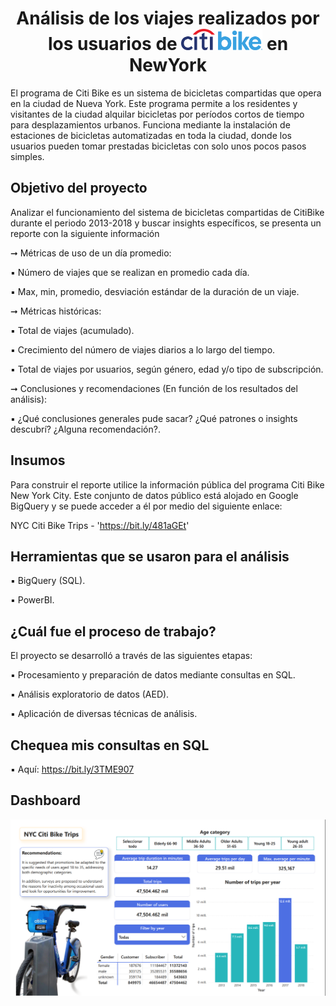 # <h1 align="center"> Análisis de los viajes realizados por los usuarios de <img src="https://raw.githubusercontent.com/MayteLlerena/Citi_Bike/main/citibike.png" width="130"> en NewYork </h1> 

El programa de Citi Bike es un sistema de bicicletas compartidas que opera en la ciudad de Nueva York. Este programa permite a los residentes y visitantes de la ciudad alquilar bicicletas por períodos cortos de tiempo para desplazamientos urbanos. Funciona mediante la instalación de estaciones de bicicletas automatizadas en toda la ciudad, donde los usuarios pueden tomar prestadas bicicletas con solo unos pocos pasos simples.

## Objetivo del proyecto 

Analizar el funcionamiento del sistema de bicicletas compartidas de CitiBike durante el periodo 2013-2018 y buscar insights específicos, se presenta un reporte con la siguiente información

➞ Métricas de uso de un día promedio: 

  ▪️ Número de viajes que se realizan en promedio cada día.
  
  ▪️ Max, min, promedio, desviación estándar de la duración de un viaje.

➞ Métricas históricas: 

  ▪️ Total de viajes (acumulado).
  
  ▪️ Crecimiento del número de viajes diarios a lo largo del tiempo.
  
  ▪️ Total de viajes por usuarios, según género, edad y/o tipo de subscripción.

➞ Conclusiones y recomendaciones (En función de los resultados del análisis):

  ▪️ ¿Qué conclusiones generales pude sacar? ¿Qué patrones o insights descubrí? ¿Alguna recomendación?.

## Insumos

Para construir el reporte utilice la información pública del programa Citi Bike New York City. Este conjunto de datos público está alojado en Google BigQuery y se puede acceder a él por medio del siguiente enlace: 

NYC Citi Bike Trips - 'https://bit.ly/481aGEt'

## Herramientas que se usaron para el análisis

▪️ BigQuery (SQL).

▪️ PowerBI.

## ¿Cuál fue el proceso de trabajo?

El proyecto se desarrolló a través de las siguientes etapas:

▪️ Procesamiento y preparación de datos mediante consultas en SQL.

▪️ Análisis exploratorio de datos (AED).

▪️ Aplicación de diversas técnicas de análisis.

## Chequea mis consultas en SQL

▪️ Aquí: https://bit.ly/3TME907

## Dashboard 

![Citi_Bike](https://raw.githubusercontent.com/MayteLlerena/Citi_Bike/main/Dashboard.png) 



